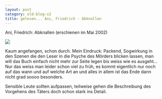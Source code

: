 ```yaml
---
layout: post
category: old-blog-v2
title: gelesen... Ani, Friedrich - Abknallen
---
```


Ani, Friedrich: Abknallen (erschienen im Mai 2002)

![](/images/-blogani_abknallen.jpg)

Kaum angefangen, schon durch. Mein Eindruck: Packend, Sogwirkung in den Szenen die den Leser in die Psyche des Mörders blicken lassen, man will das Buch einfach nicht mehr zur Seite legen bis weiss wie es ausgeht... Nur das weiss man leider schon viel zu früh, es kommt eigentlich nur noch auf das wann und auf welche Art an und alles in allem ist das Ende dann nicht grad soooo besonders.

Sensible Leute sollten aufpassen, teilweise gehen die Beschreibung des Vorgehens des Täters doch schon stark ins Detail.

